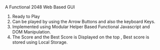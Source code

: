 
A Functional 2048 Web Based GUI 
 1) Ready to Play 
 2) Can be played by using the Arrow Buttons and also the keyboard Keys.
 3) Implemented using Modular Helper Based Functional Javascript and DOM Manipulation.
 4) The Score and the Best Score is Displayed on the top , Best score is stored using Local Storage.
 